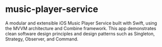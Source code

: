 # music-player-service
A modular and extensible iOS Music Player Service built with Swift, using the MVVM architecture and Combine framework. This app demonstrates clean software design principles and design patterns such as Singleton, Strategy, Observer, and Command.
